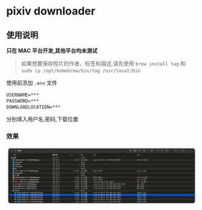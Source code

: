 # pixiv downloader

## 使用说明

**只在 MAC 平台开发,其他平台均未测试**

> 如果想要保存照片的作者、标签和描述,请先使用 `brew install tag` 和 `sudo cp /opt/homebrew/bin/tag /usr/local/bin`

使用前添加  `.env` 文件

```
USERNAME=***
PASSWORD=***
DOWNLOADLOCATION=***
```

分别填入用户名,密码,下载位置

### 效果

![效果图](.md/iShot_2024-09-11_19.19.42.png)